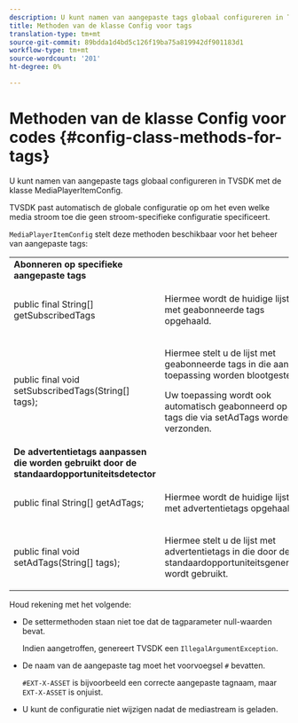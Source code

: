 ```yaml
---
description: U kunt namen van aangepaste tags globaal configureren in TVSDK met de klasse MediaPlayerItemConfig.
title: Methoden van de klasse Config voor tags
translation-type: tm+mt
source-git-commit: 89bdda1d4bd5c126f19ba75a819942df901183d1
workflow-type: tm+mt
source-wordcount: '201'
ht-degree: 0%

---
```



# Methoden van de klasse Config voor codes {#config-class-methods-for-tags}

U kunt namen van aangepaste tags globaal configureren in TVSDK met de klasse MediaPlayerItemConfig.

TVSDK past automatisch de globale configuratie op om het even welke media stroom toe die geen stroom-specifieke configuratie specificeert.

`MediaPlayerItemConfig` stelt deze methoden beschikbaar voor het beheer van aangepaste tags:

<table id="table_B37A6C75270D47BC99258F2884AD6905"> 
 <tbody> 
  <tr> 
   <td colname="col1"> <b>Abonneren op specifieke aangepaste tags</b> </td> 
   <td colname="col2"> </td> 
  </tr> 
  <tr> 
   <td colname="col1"> <span class="codeph"> public final String[] getSubscribedTags  </span> </td> 
   <td colname="col2"> <p>Hiermee wordt de huidige lijst met geabonneerde tags opgehaald. </p> </td> 
  </tr> 
  <tr> 
   <td colname="col1"> <span class="codeph"> public final void setSubscribedTags(String[] tags);  </span> </td> 
   <td colname="col2"> <p>Hiermee stelt u de lijst met geabonneerde tags in die aan de toepassing worden blootgesteld. </p> <p>Uw toepassing wordt ook automatisch geabonneerd op alle tags die via <span class="codeph"> setAdTags </span> worden verzonden. </p> </td> 
  </tr> 
  <tr> 
   <td colname="col1"> <b>De advertentietags aanpassen die worden gebruikt door de standaardopportuniteitsdetector</b> </td> 
   <td colname="col2"> </td> 
  </tr> 
  <tr> 
   <td colname="col1"> <span class="codeph"> public final String[] getAdTags;  </span> </td> 
   <td colname="col2"> <p>Hiermee wordt de huidige lijst met advertentietags opgehaald. </p> </td> 
  </tr> 
  <tr> 
   <td colname="col1"> <span class="codeph"> public final void setAdTags(String[] tags);  </span> </td> 
   <td colname="col2"> <p>Hiermee stelt u de lijst met advertentietags in die door de standaardopportuniteitsgenerator wordt gebruikt. </p> </td> 
  </tr> 
 </tbody> 
</table>

Houd rekening met het volgende:

* De settermethoden staan niet toe dat de tagparameter null-waarden bevat.

   Indien aangetroffen, genereert TVSDK een `IllegalArgumentException`.
* De naam van de aangepaste tag moet het voorvoegsel `#` bevatten.

   `#EXT-X-ASSET` is bijvoorbeeld een correcte aangepaste tagnaam, maar `EXT-X-ASSET` is onjuist.

* U kunt de configuratie niet wijzigen nadat de mediastream is geladen.
